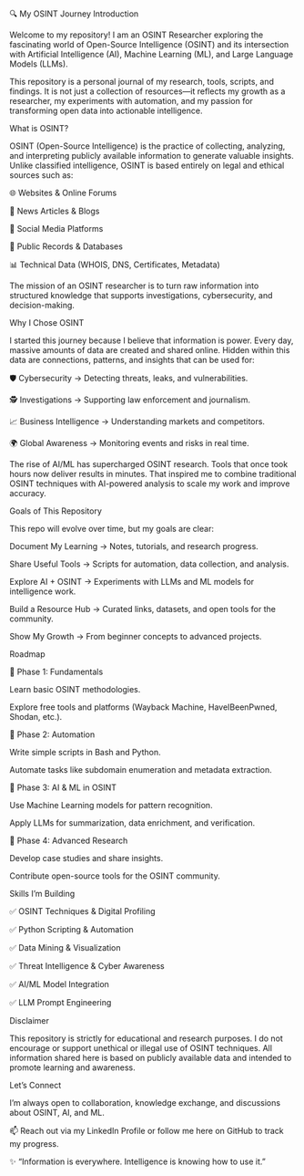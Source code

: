 🔍 My OSINT Journey
Introduction

Welcome to my repository!
I am an OSINT Researcher exploring the fascinating world of Open-Source Intelligence (OSINT) and its intersection with Artificial Intelligence (AI), Machine Learning (ML), and Large Language Models (LLMs).

This repository is a personal journal of my research, tools, scripts, and findings. It is not just a collection of resources—it reflects my growth as a researcher, my experiments with automation, and my passion for transforming open data into actionable intelligence.

What is OSINT?

OSINT (Open-Source Intelligence) is the practice of collecting, analyzing, and interpreting publicly available information to generate valuable insights. Unlike classified intelligence, OSINT is based entirely on legal and ethical sources such as:

🌐 Websites & Online Forums

📰 News Articles & Blogs

📱 Social Media Platforms

📂 Public Records & Databases

📊 Technical Data (WHOIS, DNS, Certificates, Metadata)

The mission of an OSINT researcher is to turn raw information into structured knowledge that supports investigations, cybersecurity, and decision-making.

Why I Chose OSINT

I started this journey because I believe that information is power. Every day, massive amounts of data are created and shared online. Hidden within this data are connections, patterns, and insights that can be used for:

🛡️ Cybersecurity → Detecting threats, leaks, and vulnerabilities.

🕵️ Investigations → Supporting law enforcement and journalism.

📈 Business Intelligence → Understanding markets and competitors.

🌍 Global Awareness → Monitoring events and risks in real time.

The rise of AI/ML has supercharged OSINT research. Tools that once took hours now deliver results in minutes. That inspired me to combine traditional OSINT techniques with AI-powered analysis to scale my work and improve accuracy.

Goals of This Repository

This repo will evolve over time, but my goals are clear:

Document My Learning → Notes, tutorials, and research progress.

Share Useful Tools → Scripts for automation, data collection, and analysis.

Explore AI + OSINT → Experiments with LLMs and ML models for intelligence work.

Build a Resource Hub → Curated links, datasets, and open tools for the community.

Show My Growth → From beginner concepts to advanced projects.

Roadmap

📌 Phase 1: Fundamentals

Learn basic OSINT methodologies.

Explore free tools and platforms (Wayback Machine, HaveIBeenPwned, Shodan, etc.).

📌 Phase 2: Automation

Write simple scripts in Bash and Python.

Automate tasks like subdomain enumeration and metadata extraction.

📌 Phase 3: AI & ML in OSINT

Use Machine Learning models for pattern recognition.

Apply LLMs for summarization, data enrichment, and verification.

📌 Phase 4: Advanced Research

Develop case studies and share insights.

Contribute open-source tools for the OSINT community.

Skills I’m Building

✅ OSINT Techniques & Digital Profiling

✅ Python Scripting & Automation

✅ Data Mining & Visualization

✅ Threat Intelligence & Cyber Awareness

✅ AI/ML Model Integration

✅ LLM Prompt Engineering

Disclaimer

This repository is strictly for educational and research purposes.
I do not encourage or support unethical or illegal use of OSINT techniques.
All information shared here is based on publicly available data and intended to promote learning and awareness.

Let’s Connect

I’m always open to collaboration, knowledge exchange, and discussions about OSINT, AI, and ML.

📫 Reach out via my LinkedIn Profile
 or follow me here on GitHub to track my progress.

✨ “Information is everywhere. Intelligence is knowing how to use it.”
